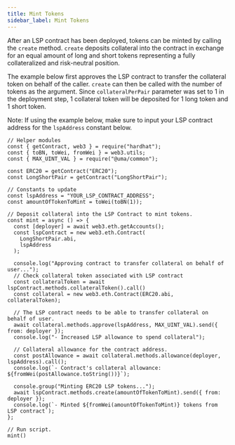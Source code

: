 ```yaml
---
title: Mint Tokens
sidebar_label: Mint Tokens
---
```


After an LSP contract has been deployed, tokens can be minted by calling the `create` method. `create` deposits collateral into the contract in exchange for an equal amount of long and short tokens representing a fully collateralized and risk-neutral position.

The example below first approves the LSP contract to transfer the collateral token on behalf of the caller. `create` can then be called with the number of tokens as the argument. Since `collateralPerPair` parameter was set to 1 in the deployment step, 1 collateral token will be deposited for 1 long token and 1 short token.

Note: If using the example below, make sure to input your LSP contract address for the `lspAddress` constant below.

```
// Helper modules
const { getContract, web3 } = require("hardhat");
const { toBN, toWei, fromWei } = web3.utils;
const { MAX_UINT_VAL } = require("@uma/common");

const ERC20 = getContract("ERC20");
const LongShortPair = getContract("LongShortPair");

// Constants to update
const lspAddress = "YOUR_LSP_CONTRACT_ADDRESS";
const amountOfTokenToMint = toWei(toBN(1));

// Deposit collateral into the LSP Contract to mint tokens.
const mint = async () => {
  const [deployer] = await web3.eth.getAccounts();
  const lspContract = new web3.eth.Contract(
    LongShortPair.abi,
    lspAddress
  );

  console.log("Approving contract to transfer collateral on behalf of user...");
  // Check collateral token associated with LSP contract
  const collateralToken = await lspContract.methods.collateralToken().call()
  const collateral = new web3.eth.Contract(ERC20.abi, collateralToken);

  // The LSP contract needs to be able to transfer collateral on behalf of user.
  await collateral.methods.approve(lspAddress, MAX_UINT_VAL).send({ from: deployer });
  console.log("- Increased LSP allowance to spend collateral");

  // Collateral allowance for the contract address.
  const postAllowance = await collateral.methods.allowance(deployer, lspAddress).call();
  console.log(`- Contract's collateral allowance: ${fromWei(postAllowance.toString())}`);

  console.group("Minting ERC20 LSP tokens...");
  await lspContract.methods.create(amountOfTokenToMint).send({ from: deployer });
  console.log(`- Minted ${fromWei(amountOfTokenToMint)} tokens from LSP contract`);
};

// Run script.
mint()
```